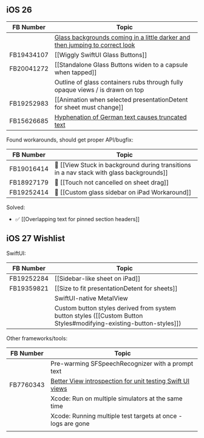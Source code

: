 ## iOS 26

| FB Number  | Topic                                                                                                                                 |
| ---------- | ------------------------------------------------------------------------------------------------------------------------------------- |
|            | [Glass backgrounds coming in a little darker and then jumping to correct look](https://mastodon.social/@ralfebert/115173213715746876) |
| FB19434107 | [[Wiggly SwiftUI Glass Buttons]]                                                                                                      |
| FB20041272 | [[Standalone Glass Buttons widen to a capsule when tapped]]                                                                           |
|            | Outline of glass containers rubs through fully opaque views / is drawn on top                                                         |
| FB19252983 | [[Animation when selected presentationDetent for sheet must change]]                                                                  |
| FB15626685 | [Hyphenation of German text causes truncated text](https://github.com/ralfebert/WrongLineBreaksExample)                               |

Found workarounds, should get proper API/bugfix:

| FB Number  | Topic                                                                                    |
| ---------- | ---------------------------------------------------------------------------------------- |
| FB19016414 | 🛟 [[View Stuck in background during transitions in a nav stack with glass backgrounds]] |
| FB18927179 | 🛟 [[Touch not cancelled on sheet drag]]                                                 |
| FB19252414 | 🛟 [[Custom glass sidebar on iPad Workaround]]                                           |

Solved:

* ✅ [[Overlapping text for pinned section headers]]

## iOS 27 Wishlist

SwiftUI:

| FB Number  | Topic                                                                                                              |
| ---------- | ------------------------------------------------------------------------------------------------------------------ |
| FB19252284 | [[Sidebar-like sheet on iPad]]                                                                                     |
| FB19359821 | [[Size to fit presentationDetent for sheets]]                                                                      |
|            | SwiftUI-native MetalView                                                                                           |
|            | Custom button styles derived from system button styles ([[Custom Button Styles#modifying-existing-button-styles]]) |

Other frameworks/tools:

| FB Number | Topic                                                                                                              |
| --------- | ------------------------------------------------------------------------------------------------------------------ |
|           | Pre-warming SFSpeechRecognizer with a prompt text                                                                  |
| FB7760343 | [Better View introspection for unit testing Swift UI views](https://mastodon.social/@ralfebert/115146012262473215) |
|           | Xcode: Run on multiple simulators at the same time                                                                 |
|           | Xcode: Running multiple test targets at once - logs are gone                                                       |
|           |                                                                                                                    |
